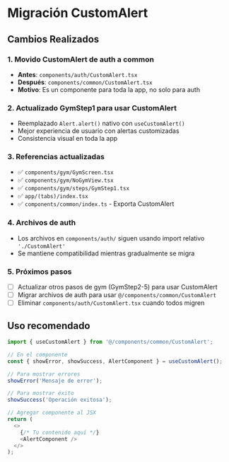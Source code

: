 # Migración CustomAlert

## Cambios Realizados

### 1. **Movido CustomAlert de auth a common**

- **Antes**: `components/auth/CustomAlert.tsx`
- **Después**: `components/common/CustomAlert.tsx`
- **Motivo**: Es un componente para toda la app, no solo para auth

### 2. **Actualizado GymStep1 para usar CustomAlert**

- Reemplazado `Alert.alert()` nativo con `useCustomAlert()`
- Mejor experiencia de usuario con alertas customizadas
- Consistencia visual en toda la app

### 3. **Referencias actualizadas**

- ✅ `components/gym/GymScreen.tsx`
- ✅ `components/gym/NoGymView.tsx`
- ✅ `components/gym/steps/GymStep1.tsx`
- ✅ `app/(tabs)/index.tsx`
- ✅ `components/common/index.ts` - Exporta CustomAlert

### 4. **Archivos de auth**

- Los archivos en `components/auth/` siguen usando import relativo `'./CustomAlert'`
- Se mantiene compatibilidad mientras gradualmente se migra

### 5. **Próximos pasos**

- [ ] Actualizar otros pasos de gym (GymStep2-5) para usar CustomAlert
- [ ] Migrar archivos de auth para usar `@/components/common/CustomAlert`
- [ ] Eliminar `components/auth/CustomAlert.tsx` cuando todos migren

## Uso recomendado

```typescript
import { useCustomAlert } from '@/components/common/CustomAlert';

// En el componente
const { showError, showSuccess, AlertComponent } = useCustomAlert();

// Para mostrar errores
showError('Mensaje de error');

// Para mostrar éxito
showSuccess('Operación exitosa');

// Agregar componente al JSX
return (
  <>
    {/* Tu contenido aquí */}
    <AlertComponent />
  </>
);
```
